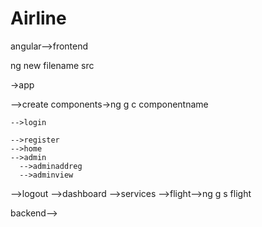 # Airline
angular-->frontend

ng new filename
src

->app

  -->create components->ng g c componentname
  
    -->login
    
    -->register
    -->home
    -->admin
      -->adminaddreg
      -->adminview
   -->logout
   -->dashboard
 -->services
  -->flight-->ng g s flight
   
   backend-->
